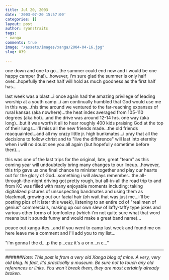 ```yaml
---
title: Jul 20, 2003
date: '2003-07-20 15:57:00'
categories: []
layout: post
author: ryanstraits
tags:
- xanga
comments: true
image: "/assets/images/xanga/2004-04-16.jpg"
slug: 039

---
```

one down and one to go...the summer could end now and i would be one happy camper (ha!)...however, i'm sure glad the summer is only half over...hopefully the next half will hold as much goodness as the first half has...

<!-- break -->

last week was a blast...i once again had the amazing privilege of leading worship at a youth camp...i am continually humbled that God would use me in this way...this time around we ventured to the far-reaching expanses of rural kansas (aka nowhere)...the heat index averaged from 105-110 degrees (aka hot)...and the drive was around 12-14 hrs. one way (aka long)...but it was worth it all to hear roughly 400 kids praising God at the top of their lungs...i'll miss all the new friends made...the old friends reacquainted...and all my crazy little jr. high bunkmates...i pray that all the decisions to follow christ and to "live the difference" will last into eternity when i will no doubt see you all again (but hopefully sometime before then)...

this was one of the last trips for the original, late, great "team" as this coming year will undoubtedly bring many changes to our lineup...however, this trip gave us one final chance to minister together and play our hearts out for the glory of God...something i will always remember...the all-through-the-night driving got pretty rough, but all-in-all the road trip to and from KC was filled with many enjoyable moments including: taking digitalized pictures of unsuspecting bandmates and using them as blackmail, growing out our facial hair (oh wait that was just me...i'll be posting pics of it later this week), listening to an entire cd of "real men of genius" commercials, making up our own slew of laffy-taffy type jokes and various other forms of tomfoolery (which i'm not quite sure what that word means but it sounds funny and would make a great band name)...

peace out xanga-ites...and if you went to camp last week and found me on here leave me a comment and i'll add you to my list...

"i'm gonna l the d....p the p...cuz it's a or n...n c..."

---

######*Note: This post is from a very old Xanga blog of mine. A very, very old blog. In fact, it's practically a museum. Be sure not to touch any old references or links. You won't break them, they are most certainly already broken.*